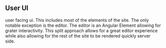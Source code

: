 ## User UI

user facing ui. This includes most of the elements of the site. The only notable exception is the editor.
The editor is an Angular Element allowing for grater interactivity. This split approach allows for a great editor experience
while also allowing for the rest of the site to be rendered quickly server side.